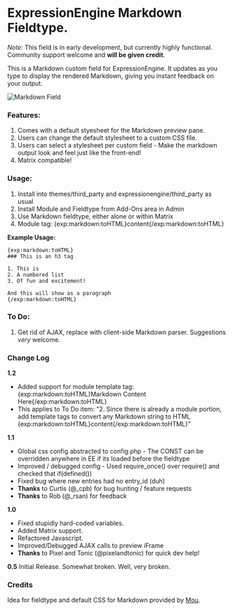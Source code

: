 # ExpressionEngine Markdown Fieldtype.

*Note:* This field is in early development, but currently highly functional. Community support welcome and **will be given credit**.

This is a Markdown custom field for ExpressionEngine. It updates as you type to display the rendered Markdown, giving you instant feedback on your output.

![Markdown Field](https://github.com/fideloper/fid.field_markdown.ee_addon/raw/master/markdown.png)

### Features:

1. Comes with a default styesheet for the Markdown preview pane.
2. Users can change the default stylesheet to a custom CSS file.
3. Users can select a stylesheet per custom field - Make the markdown output look and feel just like the front-end!
4. Matrix compatible!

### Usage:

1. Install into themes/third_party and expressionengine/third_party as usual
2. Install Module and Fieldtype from Add-Ons area in Admin
3. Use Markdown fieldtype, either alone or within Matrix
4. Module tag: {exp:markdown:toHTML}content{/exp:markdown:toHTML}

**Example Usage:**

	{exp:markdown:toHTML}
	### This is an h3 tag

	1. This is
	2. A numbered list
	3. Of fun and excitement!

	And this will show as a paragraph
	{/exp:markdown:toHTML}

### To Do:
1. Get rid of AJAX, replace with client-side Markdown parser. Suggestions *very* welcome.


### Change Log

**1.2**

* Added support for module template tag:{exp:markdown:toHTML}Markdown Content Here{/exp:markdown:toHTML}
* This applies to To Do item: "2. Since there is already a module portion, add template tags to convert any Markdown string to HTML {exp:markdown:toHTML}content{/exp:markdown:toHTML}"

**1.1**

* Global css config abstracted to config.php - The CONST can be overridden anywhere in EE if its loaded before the fieldtype
* Improved / debugged config - Used require_once() over require() and checked that if(defined())
* Fixed bug where new entries had no entry_id (duh)
* **Thanks** to Curtis (@_cpb) for bug hunting / feature requests
* **Thanks** to Rob (@_rsan) for feedback

**1.0**

* Fixed stupidly hard-coded variables.
* Added Matrix support.
* Refactored Javascript.
* Improved/Debugged AJAX calls to preview iFrame
* **Thanks** to Pixel and Tonic (@pixelandtonic) for quick dev help!

**0.5**
Initial Release. Somewhat broken. Well, very broken.

### Credits
Idea for fieldtype and default CSS for Markdown provided by [Mou](http://mouapp.com/ "The missing Markdown editor").